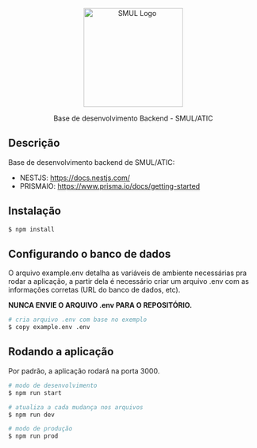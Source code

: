 <p align="center">
  <a href="https://www.prefeitura.sp.gov.br/cidade/secretarias/licenciamento/" target="blank"><img src="https://www.prefeitura.sp.gov.br/cidade/secretarias/upload/chamadas/URBANISMO_E_LICENCIAMENTO_HORIZONTAL_FUNDO_CLARO_1665756993.png" width="200" alt="SMUL Logo" /></a>
</p>

[circleci-image]: https://img.shields.io/circleci/build/github/nestjs/nest/master?token=abc123def456
[circleci-url]: https://circleci.com/gh/nestjs/nest

  <p align="center">Base de desenvolvimento Backend - SMUL/ATIC</p>

## Descrição

Base de desenvolvimento backend de SMUL/ATIC:

- NESTJS: https://docs.nestjs.com/
- PRISMAIO: https://www.prisma.io/docs/getting-started

## Instalação

```bash
$ npm install
```

## Configurando o banco de dados

O arquivo example.env detalha as variáveis de ambiente necessárias pra rodar a aplicação, a partir dela é necessário criar um arquivo .env com as informações corretas (URL do banco de dados, etc).

<b>NUNCA ENVIE O ARQUIVO .env PARA O REPOSITÓRIO.</b>

```bash
# cria arquivo .env com base no exemplo
$ copy example.env .env
```

## Rodando a aplicação

Por padrão, a aplicação rodará na porta 3000.

```bash
# modo de desenvolvimento
$ npm run start

# atualiza a cada mudança nos arquivos
$ npm run dev

# modo de produção
$ npm run prod
```
